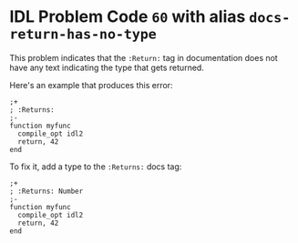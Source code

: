 # IDL Problem Code `60` with alias `docs-return-has-no-type`

<!--@include: ./severity/disable_problem.md-->

<!--@include: ./severity/docs_error.md-->

This problem indicates that the `:Return:` tag in documentation does not have any text indicating the type that gets returned.

Here's an example that produces this error:

```idl{2}
;+
; :Returns:
;-
function myfunc
  compile_opt idl2
  return, 42
end
```

To fix it, add a type to the `:Returns:` docs tag:

```idl{2}
;+
; :Returns: Number
;-
function myfunc
  compile_opt idl2
  return, 42
end
```
